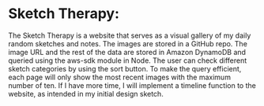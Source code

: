# Sketch Therapy:
The Sketch Therapy is a website that serves as a visual gallery of my daily random sketches and notes. The images are stored in a GitHub repo. The image URL and the rest of the data are stored in Amazon DynamoDB and queried using the aws-sdk module in Node.  The user can check different sketch categories by using the sort button. To make the query efficient, each page will only show the most recent images with the maximum number of ten. If I have more time, I will implement a timeline function to the website, as intended in my initial design sketch.